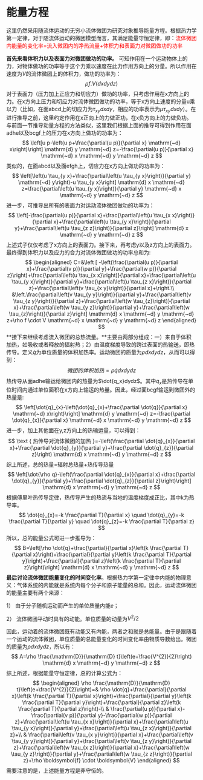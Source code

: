 # 能量方程

这里仍然采用随流体运动的无穷小流体微团为研究对象推导能量方程。根据热力学第一定律，对于随流体运动的微团模型而言，其满足能量守恒定律，即：<font color=#FF0000>流体微团内能量的变化率=流入微团内的净热流量+体积力和表面力对微团做功的功率</font>

**首先来看体积力以及表面力对微团做功的功率。** 可知作用在一个运动物体上的力，对物体做功的功率等于这个力乘以速度在此力作用方向上的分量。所以作用在速度为$V$的流体微团上的体积力，做功的功率为：
$$
\rho f.V(dxdydz)
$$
对于表面力（压力加上正应力和切应力）做功的功率，只考虑作用在x方向上的力。在x方向上压力和切应力对流体微团做功的功率，等于x方向上速度的分量u乘以力（比如，在面abcd上的切应力为$\tau_{xy}dxdy$，相应的功率表示为$\mu \tau_{xy}dxdy$）。在进行推导之前，这里约定作用在x正向上的力做正功，在x负方向上的力做负功。与前面一节推导动量方程的方法类似，这里我们根据上面的推导可得到作用在面adhe以及bcgf上的压力在x方向上做功的功率为：
$$
\left[u p-\left(u p+\frac{\partial(u p)}{\partial x} \mathrm{~d} x\right)\right] \mathrm{d} y \mathrm{~d} z=-\frac{\partial(u p)}{\partial x} \mathrm{~d} x \mathrm{~d} y \mathrm{~d} z
$$
类似的，在面abcd以及面efgh上，切应力在x方向上做功的功率为：
$$
\left[\left(u \tau_{y x}+\frac{\partial\left(u \tau_{y x}\right)}{\partial y} \mathrm{~d} y\right)-u \tau_{y x}\right] \mathrm{d} x \mathrm{~d} z=\frac{\partial\left(u \tau_{y x}\right)}{\partial y} \mathrm{~d} x \mathrm{~d} y \mathrm{~d} z
$$
进一步，可推导出所有的表面力对运动流体微团做功的功率为：
$$
\left[-\frac{\partial(u p)}{\partial x}+\frac{\partial\left(u \tau_{x x}\right)}{\partial x}+\frac{\partial\left(u \tau_{y x}\right)}{\partial y}+\frac{\partial\left(u \tau_{z z}\right)}{\partial z}\right] \mathrm{d} x \mathrm{~d} y \mathrm{~d} z
$$
上述式子仅仅考虑了x方向上的表面力。接下来，再考虑y以及z方向上的表面力。最终得到体积力以及应力的合力对流体微团做功的功率总和为:
$$
\begin{aligned}
C=&\left [ -\left(\frac{\partial(u p)}{\partial x}+\frac{\partial(v p)}{\partial y}+\frac{\partial(w p)}{\partial z}\right)+\frac{\partial\left(u \tau_{x x}\right)}{\partial x}+\frac{\partial\left(u \tau_{y x}\right)}{\partial y}+\frac{\partial\left(u \tau_{z x}\right)}{\partial z}+\frac{\partial\left(v \tau_{x y}\right)}{\partial x}+\right.\\
&\left.\frac{\partial\left(v \tau_{y y}\right)}{\partial y}+\frac{\partial\left(v \tau_{z y}\right)}{\partial z}+\frac{\partial\left(w \tau_{z}\right)}{\partial x}+\frac{\partial\left(w \tau_{y z}\right)}{\partial y}+\frac{\partial\left(w \tau_{z}\right)}{\partial z}\right] \mathrm{d} x \mathrm{~d} y \mathrm{~d} z+\rho f \cdot V \mathrm{~d} x \mathrm{~d} y \mathrm{~d} z
\end{aligned}
$$
**接下来继续考虑流入微团的总热流量。**主要由两部分组成：一）来自于体积加热，如吸收或者释放的辐射热；2）由温度梯度导致的跨过表面的热输送，即热传导。定义$\dot{q}$为单位质量的体积加热率。运动微团的质量为$\rho dxdydz$，从而可以得到：
$$
微团的体积加热=\rho \dot{q}dxdydz
$$
热传导从面adhe输运给微团内的热量为$\dot{q_x}dydz$。其中$\dot{q}_x$是热传导在单位时间内通过单位面积在x方向上输运的热量。因此，经过面bcgf输运到微团外的热量是:
$$
\left[\dot{q}_{x}-\left(\dot{q}_{x}+\frac{\partial \dot{q}}{\partial x} \mathrm{~d} x\right)\right] \mathrm{d} y \mathrm{~d} z=-\frac{\partial \dot{q}_{x}}{\partial x} \mathrm{~d} x \mathrm{~d} y \mathrm{~d} z
$$
进一步，加上其他面在y,z方向上的热输运量，可以得到：
$$
\text { 热传导对流体微团的加热 }=-\left(\frac{\partial \dot{q}_{x}}{\partial x}+\frac{\partial \dot{q}_{y}}{\partial y}+\frac{\partial \dot{q}_{z}}{\partial z}\right) \mathrm{d} x \mathrm{~d} y \mathrm{~d} z
$$
综上所述，总的热量=辐射总热量+热传导热量
$$
\left[\dot{\rho q}-\left(\frac{\partial \dot{q}_{x}}{\partial x}+\frac{\partial \dot{q}_{y}}{\partial y}+\frac{\partial \dot{q}_{z}}{\partial z}\right)\right] \mathrm{d} x \mathrm{~d} y \mathrm{~d} z
$$
根据傅里叶热传导定律，热传导产生的热流与当地的温度梯度成正比，其中k为热导率。
$$
\dot{q}_{x}=-k \frac{\partial T}{\partial x} \quad \dot{q}_{y}=-k \frac{\partial T}{\partial y} \quad \dot{q}_{z}=-k \frac{\partial T}{\partial z}
$$
所以，总的能量公式可进一步推导为：
$$
B=\left[\rho \dot{q}+\frac{\partial}{\partial x}\left(k \frac{\partial T}{\partial x}\right)+\frac{\partial}{\partial y}\left(k \frac{\partial T}{\partial y}\right)+\frac{\partial}{\partial z}\left(k \frac{\partial T}{\partial z}\right)\right] \mathrm{d} x \mathrm{~d} y \mathrm{~d} z
$$
**最后讨论流体微团能量变化的时间变化率**。根据热力学第一定律中内能的物理意义：气体系统的内能就是系统内每个分子和原子能量的总和。因此，运动流体微团的能量主要有两个来源：

1） 由于分子随机运动而产生的单位质量内能$e$；

2） 流体微团平动时具有的动能。单位质量的动量为$V^2/2$

因此，运动着的流体微团既有动能又有内能，两者之和就是总能量。由于是跟随着一个运动的流体微团，单位质量的总能量变化的时间变化率由物质导数给出。微团的质量为$\rho dxdydz$，所以有：
$$
A=\rho \frac{\mathrm{D}}{\mathrm{D} t}\left(e+\frac{V^{2}}{2}\right) \mathrm{d} x \mathrm{~d} y \mathrm{~d} z
$$
综上所述，根据能量守恒定律，总的计算公式为：
$$
\begin{aligned}
\rho \frac{\mathrm{D}}{\mathrm{D} t}\left(e+\frac{V^{2}}{2}\right)=& \rho \dot{q}+\frac{\partial}{\partial x}\left(k \frac{\partial T}{\partial x}\right)+\frac{\partial}{\partial y}\left(k \frac{\partial T}{\partial y}\right)+\frac{\partial}{\partial z}\left(k \frac{\partial T}{\partial z}\right)-\\
& \frac{\partial(u p)}{\partial x}-\frac{\partial(v p)}{\partial y}-\frac{\partial(w p)}{\partial z}+\frac{\partial\left(u \tau_{x x}\right)}{\partial x}+\frac{\partial\left(u \tau_{y x}\right)}{\partial y}+\frac{\partial\left(u \tau_{z x}\right)}{\partial z}+\\
& \frac{\partial\left(v \tau_{x y}\right)}{\partial x}+\frac{\partial\left(v \tau_{y y}\right)}{\partial y}+\frac{\partial\left(v \tau_{z y}\right)}{\partial z}+\frac{\partial\left(w \tau_{x z}\right)}{\partial x}+\frac{\partial\left(w \tau_{y z}\right)}{\partial y}+\frac{\partial\left(w \tau_{z z}\right)}{\partial z}+\rho \boldsymbol{f} \cdot \boldsymbol{V}
\end{aligned}
$$
需要注意的是，上述能量方程是非守恒的。

